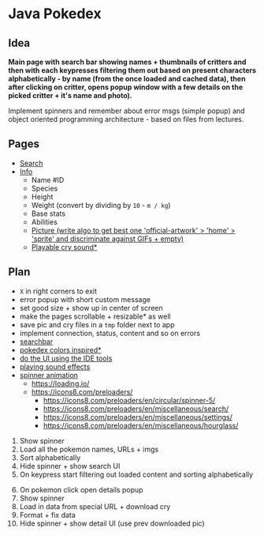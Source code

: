 # Java Pokedex

## Idea

**Main page with search bar showing names + thumbnails of critters
and then with each keypresses filtering them out based on present
characters alphabetically - by name (from the once loaded and
cached data), then after clicking on critter, opens popup window
with a few details on the picked critter + it's name and photo).**

Implement spinners and remember about error msgs (simple popup)
and object oriented programming architecture - based on files from
lectures.

## Pages

- [Search](https://pokeapi.co/api/v2/pokemon?limit=100000&offset=0)
- [Info](https://pokeapi.co/api/v2/pokemon/1/)
	- Name #ID
	- Species
	- Height
	- Weight (convert by dividing by `10` - `m / kg`)
	- Base stats
	- Abilities
	- [Picture (write algo to get best one 'official-artwork' > 'home' > 'sprite' and discriminate against GIFs + empty)](decidueye-hisui)
	- [Playable cry sound\*](https://raw.githubusercontent.com/PokeAPI/cries/main/cries/pokemon/latest/1.ogg)

## Plan

- `X` in right corners to exit
- error popup with short custom message
- set good size + show up in center of screen
- make the pages scrollable + resizable\* as well
- save pic and cry files in a `tmp` folder next to app
- implement connection, status, content and so on errors
- [searchbar](https://stackoverflow.com/questions/19868287/how-can-i-make-a-search-box-in-java)
- [pokedex colors inspired\*](https://www.google.com/search?q=pokedex+device&ie=UTF-8#vhid=zqRulov4memzIM&vssid=_Bf5DaPrhEpeFxc8PiePgkQU_44)
- [do the UI using the IDE tools](https://www.youtube.com/watch?v=0d_IIXaV59s)
- [playing sound effects](https://stackoverflow.com/questions/15526255/best-way-to-get-sound-on-button-press-for-a-java-calculator)
- [spinner animation](https://stackoverflow.com/questions/7634402/creating-a-nice-loading-animation)
	- <https://loading.io/>
	- <https://icons8.com/preloaders/>
		- <https://icons8.com/preloaders/en/circular/spinner-5/>
		- <https://icons8.com/preloaders/en/miscellaneous/search/>
		- <https://icons8.com/preloaders/en/miscellaneous/settings/>
		- <https://icons8.com/preloaders/en/miscellaneous/hourglass/>

1. Show spinner
2. Load all the pokemon names, URLs + imgs
3. Sort alphabetically
4. Hide spinner + show search UI
5. On keypress start filtering out loaded content and sorting alphabetically
<!-- -->
6. On pokemon click open details popup
7. Show spinner
8. Load in data from special URL + download cry
9. Format + fix data
10. Hide spinner + show detail UI (use prev downloaded pic)
